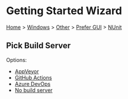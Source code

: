 # Getting Started Wizard

[Home](/docs/wiz/readme.md) > [Windows](Windows.md) > [Other](Windows_Other.md) > [Prefer GUI](Windows_Other_Gui.md) > [NUnit](Windows_Other_Gui_NUnit.md)

## Pick Build Server

Options:
 * [AppVeyor](Windows_Other_Gui_NUnit_AppVeyor.md)
 * [GitHub Actions](Windows_Other_Gui_NUnit_GitHubActions.md)
 * [Azure DevOps](Windows_Other_Gui_NUnit_AzureDevOps.md)
 * [No build server](Windows_Other_Gui_NUnit_None.md)
